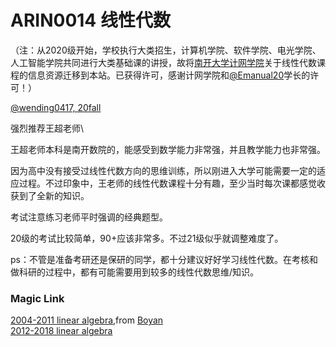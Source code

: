 
# ARIN0014 线性代数

（注：从2020级开始，学校执行大类招生，计算机学院、软件学院、电光学院、人工智能学院共同进行大类基础课的讲授，故将[南开大学计网学院](https://nkucs.icu)关于线性代数课程的信息资源迁移到本站。已获得许可，感谢计网学院和[@Emanual20](https://github.com/Emanual20)学长的许可！）

[@wending0417, 20fall](https://github.com/wending0417)

强烈推荐王超老师\

王超老师本科是南开数院的，能感受到数学能力非常强，并且教学能力也非常强。

因为高中没有接受过线性代数方向的思维训练，所以刚进入大学可能需要一定的适应过程。不过印象中，王老师的线性代数课程十分有趣，至少当时每次课都感觉收获到了全新的知识。

考试注意练习老师平时强调的经典题型。

20级的考试比较简单，90+应该非常多。不过21级似乎就调整难度了。

ps：不管是准备考研还是保研的同学，都十分建议好好学习线性代数。在考核和做科研的过程中，都有可能需要用到较多的线性代数思维/知识。

### Magic Link

[2004-2011 linear algebra](https://github.com/Emanual20/NKUCS.ICU/tree/main/resources/grade-1/COSC0003/),from [Boyan](https://github.com/NKUSunBoyan)\
[2012-2018 linear algebra](https://github.com/Emanual20/NKUCS.ICU/tree/main/resources/grade-1/COSC0003/)